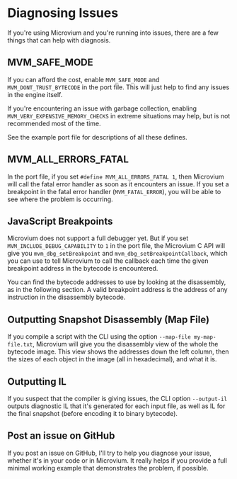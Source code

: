 # Diagnosing Issues

If you're using Microvium and you're running into issues, there are a few things that can help with diagnosis.

## MVM_SAFE_MODE

If you can afford the cost, enable `MVM_SAFE_MODE` and `MVM_DONT_TRUST_BYTECODE` in the port file. This will just help to find any issues in the engine itself.

If you're encountering an issue with garbage collection, enabling `MVM_VERY_EXPENSIVE_MEMORY_CHECKS` in extreme situations may help, but is not recommended most of the time.

See the example port file for descriptions of all these defines.

## MVM_ALL_ERRORS_FATAL

In the port file, if you set `#define MVM_ALL_ERRORS_FATAL 1`, then Microvium will call the fatal error handler as soon as it encounters an issue. If you set a breakpoint in the fatal error handler (`MVM_FATAL_ERROR`), you will be able to see where the problem is occurring.

## JavaScript Breakpoints

Microvium does not support a full debugger yet. But if you set `MVM_INCLUDE_DEBUG_CAPABILITY` to `1` in the port file, the Microvium C API will give you `mvm_dbg_setBreakpoint` and `mvm_dbg_setBreakpointCallback`, which you can use to tell Microvium to call the callback each time the given breakpoint address in the bytecode is encountered.

You can find the bytecode addresses to use by looking at the disassembly, as in the following section. A valid breakpoint address is the address of any instruction in the disassembly bytecode.

## Outputting Snapshot Disassembly (Map File)

If you compile a script with the CLI using the option `--map-file my-map-file.txt`, Microvium will give you the disassembly view of the whole the bytecode image. This view shows the addresses down the left column, then the sizes of each object in the image (all in hexadecimal), and what it is.

## Outputting IL

If you suspect that the compiler is giving issues, the CLI option `--output-il` outputs diagnostic IL that it's generated for each input file, as well as IL for the final snapshot (before encoding it to binary bytecode).

## Post an issue on GitHub

If you post an issue on GitHub, I'll try to help you diagnose your issue, whether it's in your code or in Microvium. It really helps if you provide a full minimal working example that demonstrates the problem, if possible.